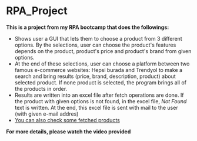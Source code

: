 # RPA_Project

**This is a project from my RPA bootcamp that does the followings:**

* Shows user a GUI that lets them to choose a product from 3 different options. By the selections, user can choose the product's features depends on the product, product's price and product's brand from given options.
* At the end of these selections, user can choose a platform between two famous e-commerce websites: Hepsi burada and Trendyol to make a search and bring results (price, brand, description, product) about selected product. If none product is selected, the program brings all of the products in order.
* Results are written into an excel file after fetch operations are done. If the product with given options is not found, in the excel file, *Not Found* text is written. At the end, this excel file is sent with mail to the user (with given e-mail addres)
* [You can also check some fetched products](https://github.com/berivanarass/RPA_Project/tree/main/RPA%20PROJECT/Data/Output)

**For more details, please watch the video provided**
